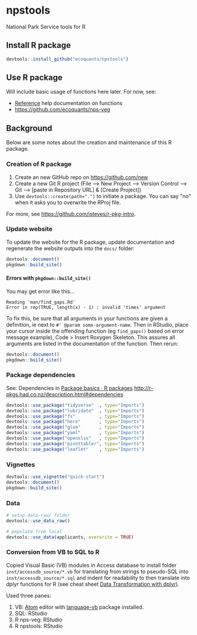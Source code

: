 # npstools
National Park Service tools for R

## Install R package

```r
devtools::install_github("ecoquants/npstools")
```

## Use R package

Will include basic usage of functions here later. For now, see:

- [Reference](./reference/) help documentation on functions
- https://github.com/ecoquants/nps-veg

## Background

Below are some notes about the creation and maintenance of this R package.

### Creation of R package

1. Create an new GitHub repo on https://github.com/new
1. Create a new Git R project (File --> New Project --> Version Control --> Git --> [paste in Repository URL] & [Create Project])
1. Use `devtools::create(path=".")` to initiate a package. You can say "no" when it asks you to overwrite the RProj file.

For more, see https://github.com/isteves/r-pkg-intro.

### Update website

To update the website for the R package, update documentation and regenerate the website outputs into the `docs/` folder:

```R
devtools::document()
pkgdown::build_site()
```

#### Errors with `pkgdown::build_site()`

You may get error like this...

```
Reading 'man/find_gaps.Rd'
Error in rep(TRUE, length(x) - 1) : invalid 'times' argument
```

To fix this, be sure that all arguments in your functions are given a definition, ie next to `#' @param some-argument-name`. Then in RStudio, place your cursor inside the offending function (eg `find_gaps()` based on error message example), Code > Insert Roxygen Skeleton. This assures all arguments are listed in the documentation of the function. Then rerun:

```R
devtools::document()
pkgdown::build_site()
```

### Package dependencies

See: Dependencies in [Package basics · R packages](http://r-pkgs.had.co.nz/description.html#dependencies)
http://r-pkgs.had.co.nz/description.html#dependencies

```R
devtools::use_package("tidyverse"  , type="Imports")
devtools::use_package("lubridate"  , type="Imports")
devtools::use_package("fs"         , type="Imports")
devtools::use_package("here"       , type="Imports")
devtools::use_package("glue"       , type="Imports")
devtools::use_package("yaml"       , type="Imports")
devtools::use_package("openxlsx"   , type="Imports")
devtools::use_package("pivottabler", type="Imports")
devtools::use_package("leaflet"    , type="Imports")
```

### Vignettes

```R
devtools::use_vignette("quick-start")
devtools::document()
pkgdown::build_site()
```

### Data

```r
# setup data-raw/ folder
devtools::use_data_raw()

# populate from local
devtools::use_data(applicants, overwrite = TRUE)
```

### Conversion from VB to SQL to R

Copied Visual Basic (VB) modules in Access database to install folder `inst/accessdb_source/*.vb` for translating from strings to pseudo-SQL into `inst/accessdb_source/*.sql` and indent for readability to then translate into dplyr functions for R (see cheat sheet [Data Transformation with dplyr](https://github.com/rstudio/cheatsheets/raw/master/data-transformation.pdf)).

Used three panes:

1. VB: [Atom](https://atom.io/) editor with [language-vb](https://atom.io/packages/language-vb) package installed.
1. SQL: RStudio
1. R nps-veg: RStudio
1. R npstools: RStudio


